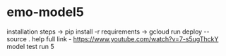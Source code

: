 # emo-model5
installation steps
-> pip install -r requirements
-> gcloud run deploy --source .
help full link - https://www.youtube.com/watch?v=7-s5ugThckY
model test run 5
